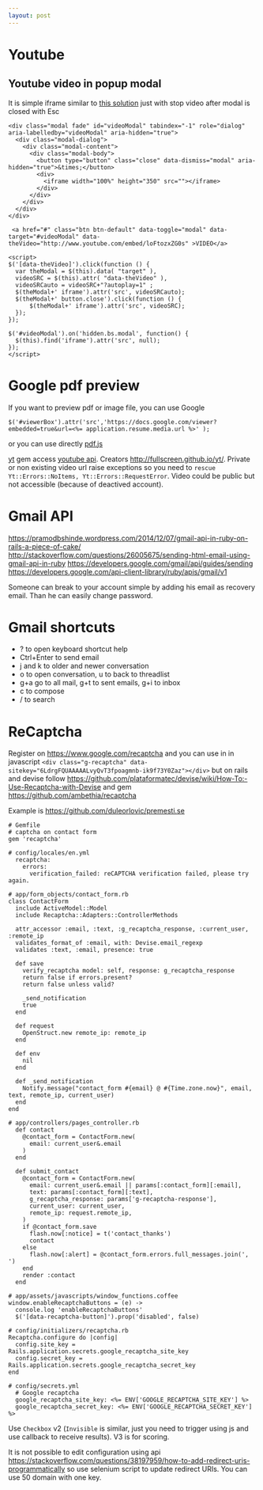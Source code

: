```yaml
---
layout: post
---
```


# Youtube

## Youtube video in popup modal

It is simple iframe similar to [this
solution](http://jsfiddle.net/jeremykenedy/h8daS/1/) just with stop video after
modal is closed with Esc

~~~
<div class="modal fade" id="videoModal" tabindex="-1" role="dialog" aria-labelledby="videoModal" aria-hidden="true">
  <div class="modal-dialog">
    <div class="modal-content">
      <div class="modal-body">
        <button type="button" class="close" data-dismiss="modal" aria-hidden="true">&times;</button>
        <div>
          <iframe width="100%" height="350" src=""></iframe>
        </div>
      </div>
    </div>
  </div>
</div>

 <a href="#" class="btn btn-default" data-toggle="modal" data-target="#videoModal" data-theVideo="http://www.youtube.com/embed/loFtozxZG0s" >VIDEO</a>

<script>
$('[data-theVideo]').click(function () {
  var theModal = $(this).data( "target" ),
  videoSRC = $(this).attr( "data-theVideo" ), 
  videoSRCauto = videoSRC+"?autoplay=1" ;
  $(theModal+' iframe').attr('src', videoSRCauto);
  $(theModal+' button.close').click(function () {
      $(theModal+' iframe').attr('src', videoSRC);
  });
});

$('#videoModal').on('hidden.bs.modal', function() {
  $(this).find('iframe').attr('src', null);
});
</script>
~~~

# Google pdf preview

If you want to preview pdf or image file, you can use Google 

~~~
$('#viewerBox').attr('src','https://docs.google.com/viewer?embedded=true&url=<%= application.resume.media.url %>' );
~~~


or you can use directly [pdf.js](http://mozilla.github.io/pdf.js/getting_started/)

[yt](https://github.com/Fullscreen/yt) gem access [youtube
api](https://developers.google.com/youtube/). Creators
<http://fullscreen.github.io/yt/>. Private or non existing video url raise
exceptions so you need to `rescue Yt::Errors::NoItems,
Yt::Errors::RequestError`. Video could be public but not accessible (because of
deactived account).

# Gmail API

https://pramodbshinde.wordpress.com/2014/12/07/gmail-api-in-ruby-on-rails-a-piece-of-cake/
http://stackoverflow.com/questions/26005675/sending-html-email-using-gmail-api-in-ruby
https://developers.google.com/gmail/api/guides/sending
https://developers.google.com/api-client-library/ruby/apis/gmail/v1

Someone can break to your account simple by adding his email as recovery email.
Than he can easily change password.

# Gmail shortcuts

* ? to open keyboard shortcut help
* Ctrl+Enter to send email
* j and k to older and newer conversation
* o to open conversation, u to back to threadlist
* g+a go to all mail, g+t to sent emails, g+i to inbox
* c to compose
* / to search

# ReCaptcha

Register on <https://www.google.com/recaptcha> and you can use in in javascript
`<div class="g-recaptcha" data-sitekey="6LdrgFQUAAAAALvyQvT3fpoagmnb-ik9f73Y0Zaz"></div>`
but on rails and devise follow
<https://github.com/plataformatec/devise/wiki/How-To:-Use-Recaptcha-with-Devise>
and gem <https://github.com/ambethia/recaptcha>

Example is https://github.com/duleorlovic/premesti.se

```
# Gemfile
# captcha on contact form
gem 'recaptcha'

# config/locales/en.yml
  recaptcha:
    errors:
      verification_failed: reCAPTCHA verification failed, please try again.

# app/form_objects/contact_form.rb
class ContactForm
  include ActiveModel::Model
  include Recaptcha::Adapters::ControllerMethods

  attr_accessor :email, :text, :g_recaptcha_response, :current_user, :remote_ip
  validates_format_of :email, with: Devise.email_regexp
  validates :text, :email, presence: true

  def save
    verify_recaptcha model: self, response: g_recaptcha_response
    return false if errors.present?
    return false unless valid?

    _send_notification
    true
  end

  def request
    OpenStruct.new remote_ip: remote_ip
  end

  def env
    nil
  end

  def _send_notification
    Notify.message("contact_form #{email} @ #{Time.zone.now}", email, text, remote_ip, current_user)
  end
end

# app/controllers/pages_controller.rb
  def contact
    @contact_form = ContactForm.new(
      email: current_user&.email
    )
  end

  def submit_contact
    @contact_form = ContactForm.new(
      email: current_user&.email || params[:contact_form][:email],
      text: params[:contact_form][:text],
      g_recaptcha_response: params['g-recaptcha-response'],
      current_user: current_user,
      remote_ip: request.remote_ip,
    )
    if @contact_form.save
      flash.now[:notice] = t('contact_thanks')
      contact
    else
      flash.now[:alert] = @contact_form.errors.full_messages.join(', ')
    end
    render :contact
  end

# app/assets/javascripts/window_functions.coffee
window.enableRecaptchaButtons = (e) ->
  console.log 'enableRecaptchaButtons'
  $('[data-recaptcha-button]').prop('disabled', false)

# config/initializers/recaptcha.rb
Recaptcha.configure do |config|
  config.site_key = Rails.application.secrets.google_recaptcha_site_key
  config.secret_key = Rails.application.secrets.google_recaptcha_secret_key
end

# config/secrets.yml
  # Google recaptcha
  google_recaptcha_site_key: <%= ENV['GOOGLE_RECAPTCHA_SITE_KEY'] %>
  google_recaptcha_secret_key: <%= ENV['GOOGLE_RECAPTCHA_SECRET_KEY'] %>
```

Use `Checkbox` v2 (`Invisible` is similar, just you need to trigger using js and
use callback to receive results). V3 is for scoring.

It is not possible to edit configuration using api
https://stackoverflow.com/questions/38197959/how-to-add-redirect-uris-programmatically
so use selenium script to update redirect URIs. You can use 50 domain with one
key.

